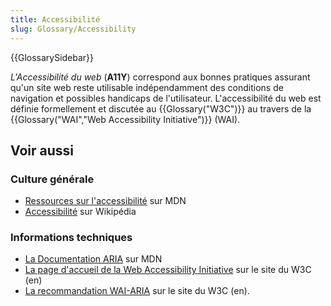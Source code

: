 ```yaml
---
title: Accessibilité
slug: Glossary/Accessibility
---
```


{{GlossarySidebar}}

_L'Accessibilité du web_ (**A11Y**) correspond aux bonnes pratiques assurant qu'un site web reste utilisable indépendamment des conditions de navigation et possibles handicaps de l'utilisateur. L'accessibilité du web est définie formellement et discutée au {{Glossary("W3C")}} au travers de la {{Glossary("WAI","Web Accessibility Initiative")}} (WAI).

## Voir aussi

### Culture générale

- [Ressources sur l'accessibilité](/fr/docs/Accessibilité) sur MDN
- [Accessibilité](https://fr.wikipedia.org/wiki/Accessibilité_du_web) sur Wikipédia

### Informations techniques

- [La Documentation ARIA](/fr/docs/Accessibilité/ARIA) sur MDN
- [La page d'accueil de la Web Accessibility Initiative](http://www.w3.org/WAI/) sur le site du W3C (en)
- [La recommandation WAI-ARIA](http://www.w3.org/TR/wai-aria/) sur le site du W3C (en).
